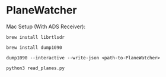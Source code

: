 # PlaneWatcher

Mac Setup (With ADS Receiver):

`brew install librtlsdr`

`brew install dump1090`

`dump1090 --interactive --write-json <path-to-PlaneWatcher>`

`python3 read_planes.py`

